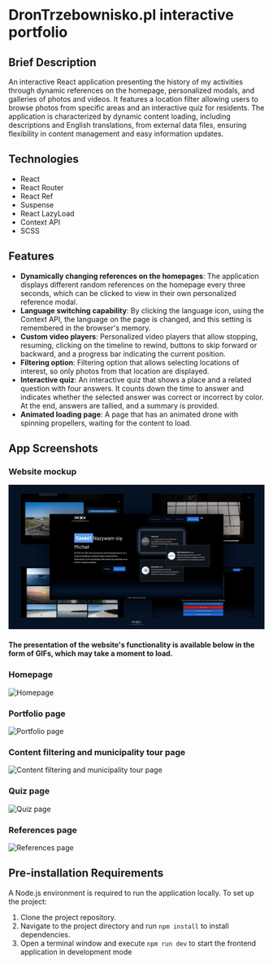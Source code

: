 # DronTrzebownisko.pl interactive portfolio

## Brief Description

An interactive React application presenting the history of my activities through dynamic references on the homepage, personalized modals, and galleries of photos and videos. It features a location filter allowing users to browse photos from specific areas and an interactive quiz for residents. The application is characterized by dynamic content loading, including descriptions and English translations, from external data files, ensuring flexibility in content management and easy information updates.

## Technologies

- React
- React Router
- React Ref
- Suspense
- React LazyLoad
- Context API
- SCSS

## Features

- **Dynamically changing references on the homepages**: The application displays different random references on the homepage every three seconds, which can be clicked to view in their own personalized reference modal.
- **Language switching capability**: By clicking the language icon, using the Context API, the language on the page is changed, and this setting is remembered in the browser's memory.
- **Custom video players**: Personalized video players that allow stopping, resuming, clicking on the timeline to rewind, buttons to skip forward or backward, and a progress bar indicating the current position.
- **Filtering option**: Filtering option that allows selecting locations of interest, so only photos from that location are displayed.
- **Interactive quiz**: An interactive quiz that shows a place and a related question with four answers. It counts down the time to answer and indicates whether the selected answer was correct or incorrect by color. At the end, answers are tallied, and a summary is provided.
- **Animated loading page**: A page that has an animated drone with spinning propellers, waiting for the content to load.

## App Screenshots

### Website mockup

![Website mockup](docs/assets/mockup.jpg "Website mockupn")

#### The presentation of the website's functionality is available below in the form of GIFs, which may take a moment to load.

### Homepage

![Homepage](docs/assets/1.gif "Homepage")

### Portfolio page

![Portfolio page](docs/assets/2.gif "Portfolio page")

### Content filtering and municipality tour page

![Content filtering and municipality tour page](docs/assets/3.gif "Content filtering and municipality tour page")

### Quiz page

![Quiz page](docs/assets/4.gif "Quiz pagee")

### References page

![References page](docs/assets/5.gif "References page")

## Pre-installation Requirements

A Node.js environment is required to run the application locally. To set up the project:

1. Clone the project repository.
2. Navigate to the project directory and run `npm install` to install dependencies.
3. Open a terminal window and execute `npm run dev` to start the frontend application in development mode

